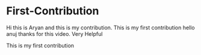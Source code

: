 # First-Contribution
Hi this is Aryan and this is my contribution.
This is my first contribution
hello anuj thanks for this video. Very Helpful

This is my first contribution